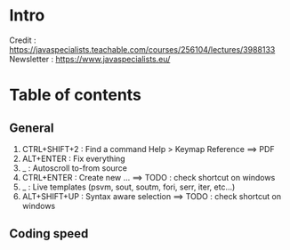 # Intro
Credit : https://javaspecialists.teachable.com/courses/256104/lectures/3988133
Newsletter : https://www.javaspecialists.eu/

# Table of contents
## General
1.  CTRL+SHIFT+2 : Find a command
    Help > Keymap Reference ==> PDF
2.  ALT+ENTER    : Fix everything
3.  _            : Autoscroll to-from source
4.  CTRL+ENTER   : Create new ...
    ==> TODO : check shortcut on windows
5.  _            : Live templates (psvm, sout, soutm, fori, serr, iter, etc...)
6.  ALT+SHIFT+UP : Syntax aware selection
    ==> TODO : check shortcut on windows

## Coding speed